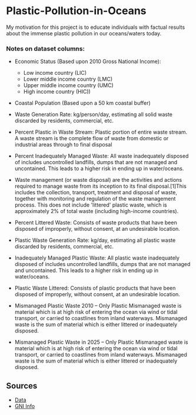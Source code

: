 # Plastic-Pollution-in-Oceans

My motivation for this project is to educate individuals with factual results about the immense plastic pollution in our oceans/waters today. 

### Notes on dataset columns:		

- Economic Status (Based upon 2010 Gross National Income):
  - Low income country (LIC)
  - Lower middle income country (LMC)
  - Upper middle income country (UMC)
  - High income country (HIC))

- Coastal Population (Based upon a 50 km coastal buffer)

- Waste Generation Rate: kg/person/day, estimating all solid waste discarded by residents, commercial, etc. 

- Percent Plastic in Waste Stream: Plastic portion of entire waste stream. A waste stream is the complete flow of waste from domestic or industrial areas through to final disposal

- Percent Inadequately Managed Waste: All waste inadequately disposed of includes uncontrolled landfills, dumps that are not managed and uncontained. This leads to a higher risk in ending up in water/oceans.

- Waste management (or waste disposal) are the activities and actions required to manage waste from its inception to its final disposal.[1]This includes the collection, transport, treatment and disposal of waste, together with monitoring and regulation of the waste management process. This does not include 'littered' plastic waste, which is approximately 2% of total waste (including high-income countries).

- Percent Littered Waste: Consists of waste products that have been disposed of improperly, without consent, at an undesirable location.

- Plastic Waste Generation Rate: kg/day, estimating all plastic waste discarded by residents, commercial, etc.

- Inadequately Managed Plastic Waste: All plastic waste inadequately disposed of includes uncontrolled landfills, dumps that are not managed and uncontained. This leads to a higher risk in ending up in water/oceans.

- Plastic Waste Littered: Consists of plastic products that have been disposed of improperly, without consent, at an undesirable location.

- Mismanaged Plastic Waste 2010 – Only Plastic Mismanaged waste is material which is at high risk of entering the ocean via wind or tidal transport, or carried to coastlines from inland waterways. Mismanaged waste is the sum of material which is either littered or inadequately disposed.

- Mismanaged Plastic Waste in 2025 – Only Plastic Mismanaged waste is material which is at high risk of entering the ocean via wind or tidal transport, or carried to coastlines from inland waterways. Mismanaged waste is the sum of material which is either littered or inadequately disposed. 

## Sources
- [Data](https://science.sciencemag.org/content/suppl/2015/02/11/347.6223.768.DC1)
- [GNI Info](https://datatopics.worldbank.org/world-development-indicators/stories/the-classification-of-countries-by-income.html#:~:text=As%20of%201%20July%202019,between%20%243%2C996%20and%20%2412%2C375%3B%20high%2D)
